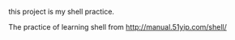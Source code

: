 this project is my shell practice.

The practice of learning shell from
http://manual.51yip.com/shell/
